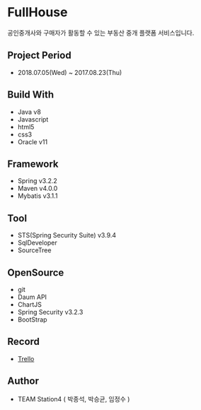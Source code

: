 # FullHouse
  공인중개사와 구매자가 활동할 수 있는 부동산 중개 플랫폼 서비스입니다.

## Project Period
  * 2018.07.05(Wed) ~ 2017.08.23(Thu)

## Build With
  * Java v8
  * Javascript
  * html5
  * css3
  * Oracle v11

## Framework
  * Spring v3.2.2
  * Maven v4.0.0
  * Mybatis v3.1.1

## Tool
  * STS(Spring Security Suite) v3.9.4
  * SqlDeveloper
  * SourceTree

## OpenSource
  * git
  * Daum API
  * ChartJS
  * Spring Security v3.2.3
  * BootStrap

## Record
  * [Trello](https://trello.com/b/4LRGxHHs/fullhouse)

## Author
  * TEAM Station4 ( 박종석, 박승균, 임정수 )